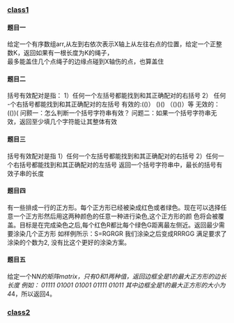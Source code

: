 ### [class1](class1)
#### 题目一
给定一个有序数组arr,从左到右依次表示X轴上从左往右点的位置，给定一个正整数K，返回如果有一根长度为K的绳子，<br />
最多能盖住几个点绳子的边缘点碰到X轴伤的点，也算盖住

#### 题目二
括号有效配对是指：
1）任何一个左括号都能找到和其正确配对的右括号
2） 任何
-个右括号都能找到和其正确配对的左括号
有效的:(()） ()() （()()）等
无效的：(())(
问颢一：怎么判断一个括号字符串有效？
问题二：如果一个括号字符串无效，返回至少填几个字符能让其整体有效

#### 题目三
括号有效配对是指
1）任何一个左括号都能找到和其正确配对的右括号
2）任何一个右括号都能找到和其正确配对的左括号
返回一个括号字符串中，最长的括号有效子串的长度

#### 题目四
有一些排成一行的正方形。每个正方形已经被染成红色或者绿色。现在可以选择任意一个正方形然后用这两种颜色的任意一种进行染色,这个正方形的颜
色将会被覆盖。目标是在完成染色之后,每个红色R都比每个绿色G距离最左侧近。返回最少需要涂染几个正方形 
如样例所示：S=RGRGR 我们涂染之后变成RRRGG 满足要求了 涂染的个数为2,
没有比这个更好的涂染方案。

#### 题目五
给定一个N*N的矩阵matrix，只有0和1两种值，返回边框全是1的最大正方形的边长
长度
例如：
01111
01001
01001
01111
01011
其中边框全是1的最大正方形的大小为4*4，所以返回4。


### [class2](class2)
